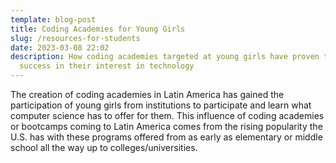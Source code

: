 ```yaml
---
template: blog-post
title: Coding Academies for Young Girls
slug: /resources-for-students
date: 2023-03-08 22:02
description: How coding academies targeted at young girls have proven to be a
  success in their interest in technology
---
```

T﻿he creation of coding academies in Latin America has gained the participation of young girls from institutions to participate and learn what computer science has to offer for them. This influence of coding academies or bootcamps coming to Latin America comes from the rising popularity the U.S. has with these programs offered from as early as elementary or middle school all the way up to colleges/universities.